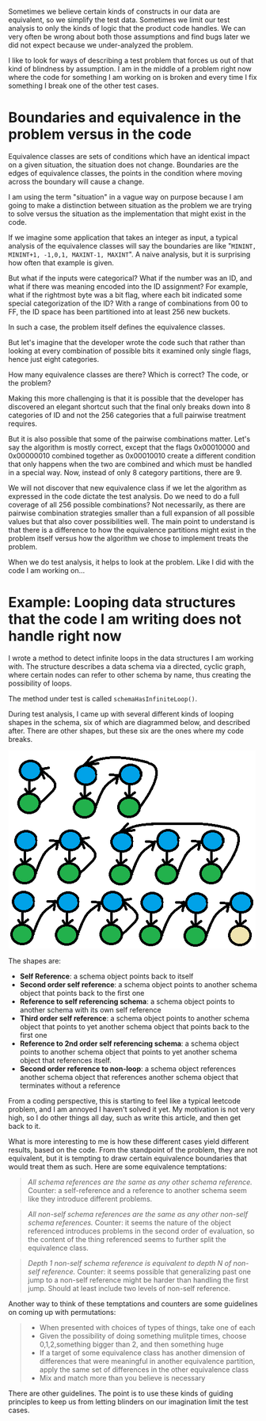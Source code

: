 Sometimes we believe certain kinds of constructs in our
data are equivalent, so we simplify the test data. Sometimes
we limit our test analysis to only the kinds of logic that
the product code handles. We can very often be wrong about
both those assumptions and find bugs later we did not
expect because we under-analyzed the problem.

I like to look for ways of describing a test problem that
forces us out of that kind of blindness by assumption. I am
in the middle of a problem right now where the code for
something I am working on is broken and every time I fix something
I break one of the other test cases.

Boundaries and equivalence in the problem versus in the code
============================================================
Equivalence classes are sets of conditions which have an
identical impact on a given situation, the situation does
not change. Boundaries are the edges of equivalence classes,
the points in the condition where moving across the boundary
will cause a change.

I am using the term "situation" in a vague way on purpose because
I am going to make a distinction between situation as the problem
we are trying to solve versus the situation as the implementation
that might exist in the code.

If we imagine some application that takes an integer as input, a
typical analysis of the equivalence classes will say the boundaries
are like "`MININT, MININT+1, -1,0,1, MAXINT-1, MAXINT`". A naive
analysis, but it is surprising how often that example is given.

But what if the inputs were categorical? What if the number was an ID,
and what if there was meaning encoded into the ID assignment? For example,
what if the rightmost byte was a bit flag, where each bit indicated some
special categorization of the ID? With a range of combinations from 00 to
FF, the ID space has been partitioned into at least 256 new buckets.

In such a case, the problem itself defines the equivalence classes.

But let's imagine that the developer wrote the code such that rather than looking at
every combination of possible bits it examined only single flags, hence just eight categories.

How many equivalence classes are there? Which is correct? The code, or the
problem?

Making this more challenging is that it is possible that the developer
has discovered an elegant shortcut such that the final only breaks down into
8 categories of ID and not the 256 categories that a full pairwise treatment
requires.

But it is also possible that some of the pairwise combinations matter. Let's
say the algorithm is mostly correct, except that the flags 0x00010000 and 0x00000010
combined together as 0x00010010 create a different condition that only
happens when the two are combined and which must be handled in a special way.
Now, instead of only 8 category partitions, there are 9.

We will not discover that new equivalence class if we let the algorithm as expressed
in the code dictate the test analysis. Do we need to do a full coverage of
all 256 possible combinations? Not necessarily, as there are pairwise combination
strategies smaller than a full expansion of all possible values but that also
cover possibilities well. The main point to understand is that there is
a difference to how the equivalence partitions might exist in the problem
itself versus how the algorithm we chose to implement treats the problem.

When we do test analysis, it helps to look at the problem. Like I did
with the code I am working on...

Example: Looping data structures that the code I am writing does not handle right now
============================================================
I wrote a method to detect infinite loops in the data structures
I am working with. The structure describes a data schema via a
directed, cyclic graph, where certain nodes can refer to other
schema by name, thus creating the possibility of loops.

The method under test is called `schemaHasInfiniteLoop()`.

During test analysis, I came up with several different kinds of
looping shapes in the schema, six of which are diagrammed below,
and described after. There are other shapes, but these six are
the ones where my code breaks.

![A diagram of several different kind of looping structures](/assets/loopingshapesbreakingme.png)

The shapes are:
- __Self Reference__: a schema object points back to itself
- __Second order self reference__: a schema object points to another schema object that points back to the first one
- __Reference to self referencing schema__: a schema object points to another schema with its own self reference
- __Third order self reference__: a schema object points to another schema object that points to yet another schema object that points back to the first one
- __Reference to 2nd order self referencing schema__: a schema object points to another schema object that points to yet another schema object that references itself.
- __Second order reference to non-loop__: a schema object references another schema object that references another schema object that terminates without a reference

From a coding perspective, this is starting to feel like
a typical leetcode problem, and I am annoyed I haven't solved
it yet. My motivation is not very high, so I do other things all
day, such as write this article, and then get back to it.

What is more interesting to me is how these different cases yield
different results, based on the code. From the standpoint of the
problem, they are not equivalent, but it is tempting to draw
certain equivalence boundaries that would treat them as such. Here are some equivalence
temptations:

> _All schema references are the same as any other schema reference._
Counter: a self-reference and a reference to another schema seem like they introduce different problems.

> _All non-self schema references are the same as any other non-self schema references._
Counter: it seems the nature of the object referenced introduces problems in the second order of evaluation, so the content of the thing referenced seems to further split the equivalence class.

> _Depth 1 non-self schema reference is equivalent to depth N of non-self reference._
Counter: it seems possible that generalizing past one jump to a non-self reference might be harder than handling the first jump. Should at least include two levels of non-self reference.

Another way to think of these temptations and counters are some guidelines on
coming up with permutations:
> - When presented with choices of types of things, take one of each
> - Given the possibility of doing something mulitple times, choose 0,1,2,something bigger than 2, and then something huge
> - If a target of some equivalence class has another dimension of differences that were meaningful in another equivalence partition, apply the same set of differences in the other equivalence class
> - Mix and match more than you believe is necessary

There are other guidelines. The point is to use these kinds of
guiding principles to keep us from letting blinders on our imagination
limit the test cases.
